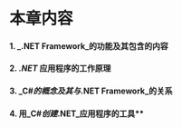 
<a id="way1" ></a>

# **本章内容**

#### 1. _.NET Framework_的功能及其包含的内容
#### 2. _.NET_ 应用程序的工作原理
#### 3. _C#_的概念及其与_.NET Framework_的关系
#### 4. 用_C#_创建_.NET_应用程序的工具**